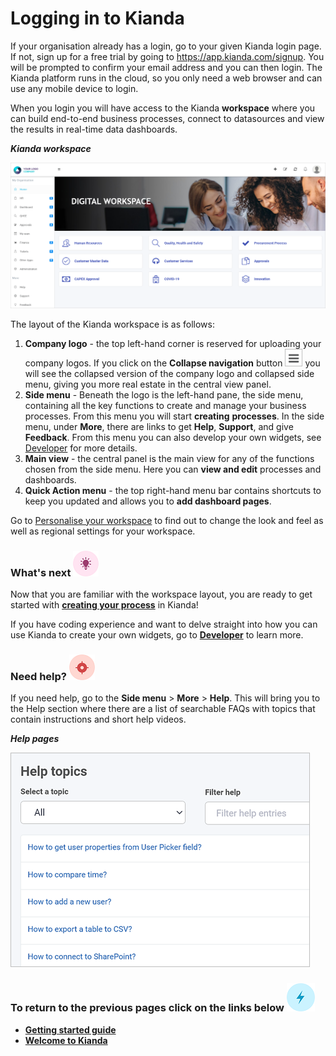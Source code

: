 # Logging in to Kianda #

If your organisation already has a login, go to your given Kianda login page. If not, sign up for a free trial by going to https://app.kianda.com/signup. You will be prompted to confirm your email address and you can then login. The Kianda platform runs in the cloud, so you only need a web browser and can use any mobile device to login. 

When you login you will have access to the Kianda **workspace** where you can build end-to-end business processes, connect to datasources and view the results in real-time data dashboards.  

***Kianda workspace***

![User interface](images/workspaceps_copy.png)

The layout of the Kianda workspace is as follows:

1. **Company logo** - the top left-hand corner is reserved for uploading your company logos. If you click on the **Collapse navigation** button ![Collapse navigation button](images/navigation_frame_copy.png) you will see the collapsed version of the company logo and collapsed side menu, giving you more real estate in the central view panel.
2. **Side menu** - Beneath the logo is the left-hand pane, the side menu, containing all the key functions to create and manage your business processes. From this menu you will start **creating** **processes**. In the side menu, under **More**, there are links to get **Help**, **Support**, and give **Feedback**. From this menu you can also develop your own widgets, see [Developer](getting-started/developer.md) for more details.
3. **Main view** - the central panel is the main view for any of the functions chosen from the side menu. Here you can **view and edit** processes and dashboards.
4. **Quick Action menu** - the top right-hand menu bar contains shortcuts to keep you updated and allows you to **add dashboard pages**.

Go to [Personalise your workspace](getting-started/personalise_workspace.md) to find out to change the look and feel as well as regional settings for your workspace.



### What's next  ![Idea icon](images/18.png) ###

Now that you are familiar with the workspace layout, you are ready to get started with [**creating your process**](getting-started/create_process.md) in Kianda! 

If you have coding experience and want to delve straight into how you can use Kianda to create your own widgets, go to **[Developer](getting-started/developer.md)** to learn more.



### Need help? ![Target icon](images/05.png) ###

If you need help, go to the **Side menu** > **More** > **Help**. This will bring you to the Help section where there are a list of searchable FAQs with topics that contain instructions and short help videos.

***Help pages***

![Help section](images/helpPP_copy.png) 






### **To return to the previous pages click on the links below**  ![Idea icon](images/10.png) 

- **[Getting started guide](getting-started/table_of_contents.md)**
- **[Welcome to Kianda](getting-started/readme.md)**